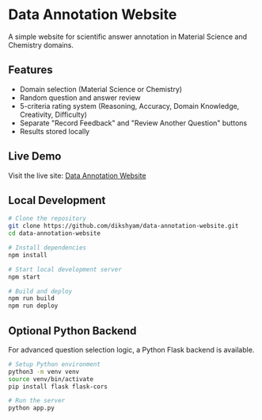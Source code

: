 # Data Annotation Website

A simple website for scientific answer annotation in Material Science and Chemistry domains.

## Features

- Domain selection (Material Science or Chemistry)
- Random question and answer review
- 5-criteria rating system (Reasoning, Accuracy, Domain Knowledge, Creativity, Difficulty)
- Separate "Record Feedback" and "Review Another Question" buttons
- Results stored locally

## Live Demo

Visit the live site: [Data Annotation Website](https://dikshyam.github.io/data-annotation-website/)

## Local Development

```bash
# Clone the repository
git clone https://github.com/dikshyam/data-annotation-website.git
cd data-annotation-website

# Install dependencies
npm install

# Start local development server
npm start

# Build and deploy
npm run build
npm run deploy
```

## Optional Python Backend

For advanced question selection logic, a Python Flask backend is available.

```bash
# Setup Python environment
python3 -m venv venv
source venv/bin/activate
pip install flask flask-cors

# Run the server
python app.py
```
